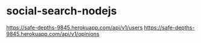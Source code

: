 # social-search-nodejs

https://safe-depths-9845.herokuapp.com/api/v1/users
https://safe-depths-9845.herokuapp.com/api/v1/opinions
